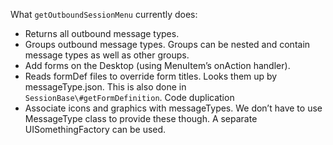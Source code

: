 What `getOutboundSessionMenu` currently does:
- Returns all outbound message types.
- Groups outbound message types. Groups can be nested and contain message types as well as other groups.
- Add forms on the Desktop (using MenuItem’s onAction handler).
- Reads formDef files to override form titles. Looks them up by messageType.json. This is also done in `SessionBase\#getFormDefinition`. Code duplication
- Associate icons and graphics with messageTypes. We don’t have to use MessageType class to provide these though. A separate UISomethingFactory can be used.